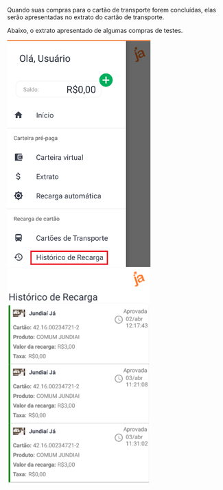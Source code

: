 Quando suas compras para o cartão de transporte forem concluídas, elas serão apresentadas no extrato do cartão de transporte.

Abaixo, o extrato apresentado de algumas compras de testes.

![image.png](/.attachments/image-33c1cc5a-4099-48d5-9ca9-a3d68a4fc386.png)![image.png](/.attachments/image-b7ed2596-c375-49c8-a73a-6799a237a155.png)




